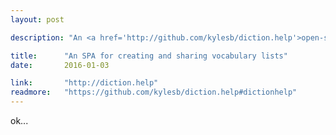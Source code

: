 ```yaml
---
layout: post

description: "An <a href='http://github.com/kylesb/diction.help'>open-source</a>, single-page web application for creating and sharing collections of web footnotes: Wikipedia article summeries, vocabulary words, and personal notes."

title: 		"An SPA for creating and sharing vocabulary lists"
date:   	2016-01-03

link: 		"http://diction.help"
readmore:	"https://github.com/kylesb/diction.help#dictionhelp"
---
```


ok...